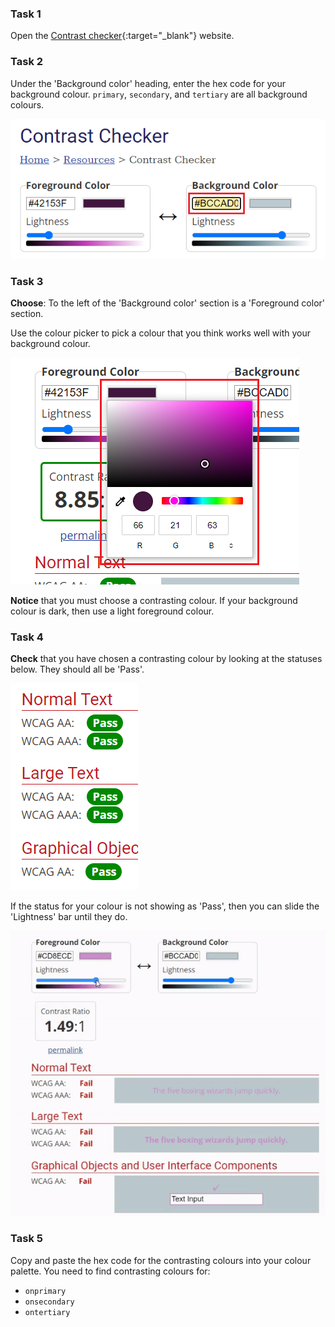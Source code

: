 ### Task 1

Open the [Contrast checker](https://webaim.org/resources/contrastchecker/){:target="_blank"} website.

### Task 2

Under the 'Background color' heading, enter the hex code for your background colour. `primary`, `secondary`, and `tertiary` are all background colours.

![The contrast checker website. The hex code underneath the 'Background color' heading is highlighted.](images/back-color.png)

### Task 3

**Choose**: To the left of the 'Background color' section is a 'Foreground color' section.

Use the colour picker to pick a colour that you think works well with your background colour.

![The contrast checker website. The colour picker underneath the 'Foreground color' is highlighted.](images/fore-color.png)

**Notice** that you must choose a contrasting colour. If your background colour is dark, then use a light foreground colour.

### Task 4

**Check** that you have chosen a contrasting colour by looking at the statuses below. They should all be 'Pass'.

![The contrast checker website. All of the statuses display the word: 'Pass'.](images/pass.PNG)

If the status for your colour is not showing as 'Pass', then you can slide the 'Lightness' bar until they do.

![Animation of the status bar being moved to the left and the statuses changing to 'Pass'.](images/adjust-contrast.gif)

### Task 5

Copy and paste the hex code for the contrasting colours into your colour palette. You need to find contrasting colours for:

- `onprimary`
- `onsecondary`
- `ontertiary`
